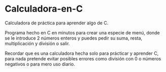 # Calculadora-en-C
Calculadora de práctica para aprender algo de C.

Programa hecho en C en minutos para crear una especie de menú, donde se le introduce 2 números enteros y puedes pedir su suma, resta, multiplicación y división o salir.

Recordar que es una calculadora hecha solo para prácticar y aprender C, para nada pretende evitar posibles errores como división con 0 o números negativos o para mero uso diario.
